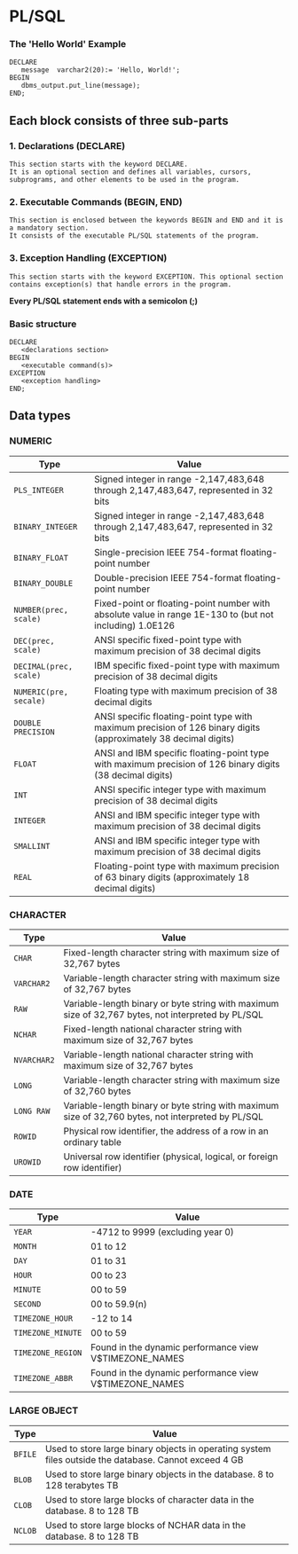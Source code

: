# PL/SQL
### The 'Hello World' Example
```
DECLARE 
   message  varchar2(20):= 'Hello, World!'; 
BEGIN 
   dbms_output.put_line(message); 
END;
```

## Each block consists of three sub-parts

### 1. Declarations (DECLARE)

    This section starts with the keyword DECLARE. 
    It is an optional section and defines all variables, cursors, subprograms, and other elements to be used in the program.

### 2. Executable Commands (BEGIN, END)

    This section is enclosed between the keywords BEGIN and END and it is a mandatory section.
    It consists of the executable PL/SQL statements of the program. 
### 3. Exception Handling (EXCEPTION)

    This section starts with the keyword EXCEPTION. This optional section contains exception(s) that handle errors in the program.

**Every PL/SQL statement ends with a semicolon (;)**

### Basic structure
```
DECLARE 
   <declarations section> 
BEGIN 
   <executable command(s)>
EXCEPTION 
   <exception handling> 
END;
```

## Data types
### NUMERIC
| Type | Value |
| --- | --- |
| `PLS_INTEGER` | Signed integer in range -2,147,483,648 through 2,147,483,647, represented in 32 bits |
| `BINARY_INTEGER` | Signed integer in range -2,147,483,648 through 2,147,483,647, represented in 32 bits |
| `BINARY_FLOAT` | Single-precision IEEE 754-format floating-point number |
| `BINARY_DOUBLE` | Double-precision IEEE 754-format floating-point number |
| `NUMBER(prec, scale)` | Fixed-point or floating-point number with absolute value in range 1E-130 to (but not including) 1.0E126 |
| `DEC(prec, scale)` | ANSI specific fixed-point type with maximum precision of 38 decimal digits |
| `DECIMAL(prec, scale)` | IBM specific fixed-point type with maximum precision of 38 decimal digits |
| `NUMERIC(pre, secale)` | Floating type with maximum precision of 38 decimal digits |
| `DOUBLE PRECISION` | ANSI specific floating-point type with maximum precision of 126 binary digits (approximately 38 decimal digits) |
| `FLOAT` | ANSI and IBM specific floating-point type with maximum precision of 126 binary digits (38 decimal digits) |
| `INT` | ANSI specific integer type with maximum precision of 38 decimal digits |
| `INTEGER` | ANSI and IBM specific integer type with maximum precision of 38 decimal digits |
| `SMALLINT` | ANSI and IBM specific integer type with maximum precision of 38 decimal digits |
| `REAL` | Floating-point type with maximum precision of 63 binary digits (approximately 18 decimal digits)

### CHARACTER
| Type | Value |
| --- | --- |
| `CHAR` | Fixed-length character string with maximum size of 32,767 bytes |
| `VARCHAR2` | Variable-length character string with maximum size of 32,767 bytes |
| `RAW` | Variable-length binary or byte string with maximum size of 32,767 bytes, not interpreted by PL/SQL |
| `NCHAR` | Fixed-length national character string with maximum size of 32,767 bytes |
| `NVARCHAR2` |  Variable-length national character string with maximum size of 32,767 bytes |
| `LONG` | Variable-length character string with maximum size of 32,760 bytes |
| `LONG RAW` | Variable-length binary or byte string with maximum size of 32,760 bytes, not interpreted by PL/SQL |
| `ROWID` | Physical row identifier, the address of a row in an ordinary table |	
| `UROWID` |Universal row identifier (physical, logical, or foreign row identifier) |

### DATE
| Type | Value |
| --- | --- |
| `YEAR` |	-4712 to 9999 (excluding year 0)	|
| `MONTH` | 01 to 12 |
| `DAY`	| 01 to 31 |
| `HOUR` |	00 to 23	|
| `MINUTE` |	00 to 59 |
| `SECOND` |	00 to 59.9(n) |
| `TIMEZONE_HOUR` |	-12 to 14 |
| `TIMEZONE_MINUTE`	| 00 to 59 |
| `TIMEZONE_REGION` | Found in the dynamic performance view V$TIMEZONE_NAMES	|
| `TIMEZONE_ABBR` |	Found in the dynamic performance view V$TIMEZONE_NAMES |

### LARGE OBJECT
| Type | Value |
| --- | --- |
| `BFILE` | Used to store large binary objects in operating system files outside the database. Cannot exceed 4 GB |
| `BLOB` |	Used to store large binary objects in the database. 8 to 128 terabytes TB |
| `CLOB` |	Used to store large blocks of character data in the database.	8 to 128 TB |
| `NCLOB` | Used to store large blocks of NCHAR data in the database. 8 to 128 TB |
